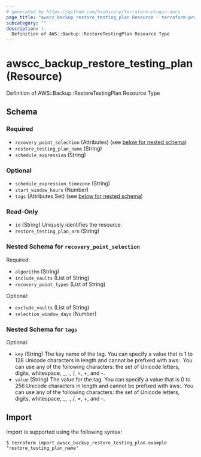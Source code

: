 ```yaml
---
# generated by https://github.com/hashicorp/terraform-plugin-docs
page_title: "awscc_backup_restore_testing_plan Resource - terraform-provider-awscc"
subcategory: ""
description: |-
  Definition of AWS::Backup::RestoreTestingPlan Resource Type
---
```


# awscc_backup_restore_testing_plan (Resource)

Definition of AWS::Backup::RestoreTestingPlan Resource Type



<!-- schema generated by tfplugindocs -->
## Schema

### Required

- `recovery_point_selection` (Attributes) (see [below for nested schema](#nestedatt--recovery_point_selection))
- `restore_testing_plan_name` (String)
- `schedule_expression` (String)

### Optional

- `schedule_expression_timezone` (String)
- `start_window_hours` (Number)
- `tags` (Attributes Set) (see [below for nested schema](#nestedatt--tags))

### Read-Only

- `id` (String) Uniquely identifies the resource.
- `restore_testing_plan_arn` (String)

<a id="nestedatt--recovery_point_selection"></a>
### Nested Schema for `recovery_point_selection`

Required:

- `algorithm` (String)
- `include_vaults` (List of String)
- `recovery_point_types` (List of String)

Optional:

- `exclude_vaults` (List of String)
- `selection_window_days` (Number)


<a id="nestedatt--tags"></a>
### Nested Schema for `tags`

Optional:

- `key` (String) The key name of the tag. You can specify a value that is 1 to 128 Unicode characters in length and cannot be prefixed with aws:. You can use any of the following characters: the set of Unicode letters, digits, whitespace, _, ., /, =, +, and -.
- `value` (String) The value for the tag. You can specify a value that is 0 to 256 Unicode characters in length and cannot be prefixed with aws:. You can use any of the following characters: the set of Unicode letters, digits, whitespace, _, ., /, =, +, and -.

## Import

Import is supported using the following syntax:

```shell
$ terraform import awscc_backup_restore_testing_plan.example "restore_testing_plan_name"
```
